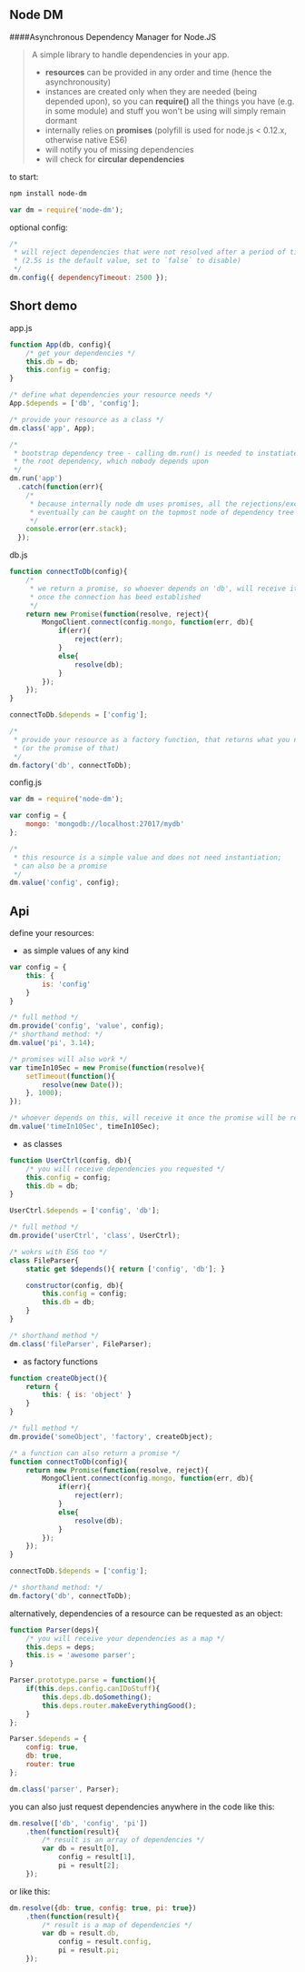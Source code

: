 Node DM
-------
####Asynchronous Dependency Manager for Node.JS

> A simple library to handle dependencies in your app. 
> - **resources** can be provided in any order and time (hence the asynchronousity)
> - instances are created only when they are needed (being depended upon), so you can **require()** all the things you have (e.g. in some module) and stuff you won't be using will simply remain dormant
> - internally relies on **promises** (polyfill is used for node.js < 0.12.x, otherwise native ES6)
> - will notify you of missing dependencies
> - will check for **circular dependencies**

to start:
```sh
npm install node-dm
```

```js
var dm = require('node-dm');
```

optional config:
```js
/*
 * will reject dependencies that were not resolved after a period of time
 * (2.5s is the default value, set to `false` to disable)
 */
dm.config({ dependencyTimeout: 2500 });
```

Short demo
----------

app.js
```js
function App(db, config){
	/* get your dependencies */
	this.db = db;
	this.config = config;
}

/* define what dependencies your resource needs */
App.$depends = ['db', 'config'];

/* provide your resource as a class */
dm.class('app', App);

/* 
 * bootstrap dependency tree - calling dm.run() is needed to instatiate
 * the root dependency, which nobody depends upon 
 */
dm.run('app')
  .catch(function(err){
    /* 
     * because internally node dm uses promises, all the rejections/exceptions
     * eventually can be caught on the topmost node of dependency tree
     */
    console.error(err.stack);
  });
```

db.js
```js
function connectToDb(config){
    /* 
     * we return a promise, so whoever depends on 'db', will receive it
     * once the connection has beed established
     */
    return new Promise(function(resolve, reject){
        MongoClient.connect(config.mongo, function(err, db){
            if(err){
                reject(err);
            }
            else{
                resolve(db);
            }
        });
    });
}

connectToDb.$depends = ['config'];

/* 
 * provide your resource as a factory function, that returns what you need
 * (or the promise of that)
 */
dm.factory('db', connectToDb);
```

config.js
```js
var dm = require('node-dm');

var config = {
	mongo: 'mongodb://localhost:27017/mydb'
};

/* 
 * this resource is a simple value and does not need instantiation; 
 * can also be a promise 
 */
dm.value('config', config);
```

Api
---

define your resources:

* as simple values of any kind

```js
var config = {
	this: {
	    is: 'config'
	}
}

/* full method */
dm.provide('config', 'value', config);
/* shorthand method: */
dm.value('pi', 3.14);

/* promises will also work */
var timeIn10Sec = new Promise(function(resolve){
	setTimeout(function(){
		resolve(new Date());
	}, 1000);
});

/* whoever depends on this, will receive it once the promise will be resolved */
dm.value('timeIn10Sec', timeIn10Sec);
```

* as classes

```js
function UserCtrl(config, db){
	/* you will receive dependencies you requested */
	this.config = config;
	this.db = db;
}

UserCtrl.$depends = ['config', 'db'];

/* full method */
dm.provide('userCtrl', 'class', UserCtrl);

/* wokrs with ES6 too */
class FileParser{
	static get $depends(){ return ['config', 'db']; }

	constructor(config, db){
		this.config = config;
		this.db = db;
	}
}

/* shorthand method */
dm.class('fileParser', FileParser);
```

* as factory functions

```js
function createObject(){
	return {
		this: { is: 'object' }
	}
}

/* full method */
dm.provide('someObject', 'factory', createObject);

/* a function can also return a promise */
function connectToDb(config){
	return new Promise(function(resolve, reject){
		MongoClient.connect(config.mongo, function(err, db){
			if(err){
				reject(err);
			}
			else{
				resolve(db);
			}
		});
	});
}

connectToDb.$depends = ['config'];

/* shorthand method: */
dm.factory('db', connectToDb);
```

alternatively, dependencies of a resource can be requested as an object:
```js
function Parser(deps){
	/* you will receive your dependencies as a map */
	this.deps = deps;
	this.is = 'awesome parser';
}

Parser.prototype.parse = function(){
	if(this.deps.config.canIDoStuff){
		this.deps.db.doSomething();
		this.deps.router.makeEverythingGood();
	}
};

Parser.$depends = { 
	config: true,
	db: true,
	router: true
};

dm.class('parser', Parser);
```

you can also just request dependencies anywhere in the code like this:

```js
dm.resolve(['db', 'config', 'pi'])
	.then(function(result){
		/* result is an array of dependencies */
		var db = result[0],
			config = result[1],
			pi = result[2];
	});
```

or like this:

```js
dm.resolve({db: true, config: true, pi: true})
	.then(function(result){
		/* result is a map of dependencies */
		var db = result.db,
			config = result.config,
			pi = result.pi;
	});
```
